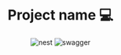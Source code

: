 [nestjs__BADGE]: https://img.shields.io/badge/NestJS-E0234E?logo=nestjs&logoColor=white&style=for-the-badge
[swagger_BADGE]: https://img.shields.io/badge/Swagger-000?style=for-the-badge&logo=swagger

<h1 align="center" style="font-weight: bold;">Project name 💻</h1>

<div align="center">
  
![nest][nestjs__BADGE]
![swagger][swagger_BADGE]

</div>
